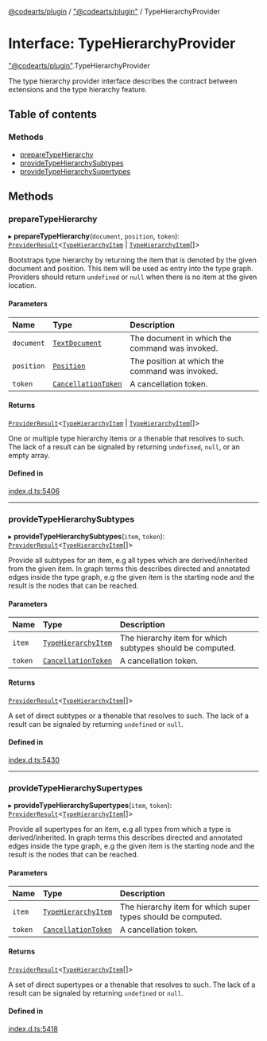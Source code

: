 [@codearts/plugin](../README.md) / ["@codearts/plugin"](../modules/_codearts_plugin_.md) / TypeHierarchyProvider

# Interface: TypeHierarchyProvider

["@codearts/plugin"](../modules/_codearts_plugin_.md).TypeHierarchyProvider

The type hierarchy provider interface describes the contract between extensions
and the type hierarchy feature.

## Table of contents

### Methods

- [prepareTypeHierarchy](codearts_plugin_.TypeHierarchyProvider.md#preparetypehierarchy)
- [provideTypeHierarchySubtypes](codearts_plugin_.TypeHierarchyProvider.md#providetypehierarchysubtypes)
- [provideTypeHierarchySupertypes](codearts_plugin_.TypeHierarchyProvider.md#providetypehierarchysupertypes)

## Methods

### prepareTypeHierarchy

▸ **prepareTypeHierarchy**(`document`, `position`, `token`): [`ProviderResult`](../modules/_codearts_plugin_.md#providerresult)<[`TypeHierarchyItem`](../classes/codearts_plugin_.TypeHierarchyItem.md) \| [`TypeHierarchyItem`](../classes/codearts_plugin_.TypeHierarchyItem.md)[]\>

Bootstraps type hierarchy by returning the item that is denoted by the given document
and position. This item will be used as entry into the type graph. Providers should
return `undefined` or `null` when there is no item at the given location.

#### Parameters

| Name | Type | Description |
| :------ | :------ | :------ |
| `document` | [`TextDocument`](codearts_plugin_.TextDocument.md) | The document in which the command was invoked. |
| `position` | [`Position`](../classes/codearts_plugin_.Position.md) | The position at which the command was invoked. |
| `token` | [`CancellationToken`](codearts_plugin_.CancellationToken.md) | A cancellation token. |

#### Returns

[`ProviderResult`](../modules/_codearts_plugin_.md#providerresult)<[`TypeHierarchyItem`](../classes/codearts_plugin_.TypeHierarchyItem.md) \| [`TypeHierarchyItem`](../classes/codearts_plugin_.TypeHierarchyItem.md)[]\>

One or multiple type hierarchy items or a thenable that resolves to such. The lack of a result can be
signaled by returning `undefined`, `null`, or an empty array.

#### Defined in

[index.d.ts:5406](https://github.com/xyz-fish/cloudide-plugin-api/blob/9927cd6/index.d.ts#L5406)

___

### provideTypeHierarchySubtypes

▸ **provideTypeHierarchySubtypes**(`item`, `token`): [`ProviderResult`](../modules/_codearts_plugin_.md#providerresult)<[`TypeHierarchyItem`](../classes/codearts_plugin_.TypeHierarchyItem.md)[]\>

Provide all subtypes for an item, e.g all types which are derived/inherited from the given item. In
graph terms this describes directed and annotated edges inside the type graph, e.g the given item is the starting
node and the result is the nodes that can be reached.

#### Parameters

| Name | Type | Description |
| :------ | :------ | :------ |
| `item` | [`TypeHierarchyItem`](../classes/codearts_plugin_.TypeHierarchyItem.md) | The hierarchy item for which subtypes should be computed. |
| `token` | [`CancellationToken`](codearts_plugin_.CancellationToken.md) | A cancellation token. |

#### Returns

[`ProviderResult`](../modules/_codearts_plugin_.md#providerresult)<[`TypeHierarchyItem`](../classes/codearts_plugin_.TypeHierarchyItem.md)[]\>

A set of direct subtypes or a thenable that resolves to such. The lack of a result can be
signaled by returning `undefined` or `null`.

#### Defined in

[index.d.ts:5430](https://github.com/xyz-fish/cloudide-plugin-api/blob/9927cd6/index.d.ts#L5430)

___

### provideTypeHierarchySupertypes

▸ **provideTypeHierarchySupertypes**(`item`, `token`): [`ProviderResult`](../modules/_codearts_plugin_.md#providerresult)<[`TypeHierarchyItem`](../classes/codearts_plugin_.TypeHierarchyItem.md)[]\>

Provide all supertypes for an item, e.g all types from which a type is derived/inherited. In graph terms this describes directed
and annotated edges inside the type graph, e.g the given item is the starting node and the result is the nodes
that can be reached.

#### Parameters

| Name | Type | Description |
| :------ | :------ | :------ |
| `item` | [`TypeHierarchyItem`](../classes/codearts_plugin_.TypeHierarchyItem.md) | The hierarchy item for which super types should be computed. |
| `token` | [`CancellationToken`](codearts_plugin_.CancellationToken.md) | A cancellation token. |

#### Returns

[`ProviderResult`](../modules/_codearts_plugin_.md#providerresult)<[`TypeHierarchyItem`](../classes/codearts_plugin_.TypeHierarchyItem.md)[]\>

A set of direct supertypes or a thenable that resolves to such. The lack of a result can be
signaled by returning `undefined` or `null`.

#### Defined in

[index.d.ts:5418](https://github.com/xyz-fish/cloudide-plugin-api/blob/9927cd6/index.d.ts#L5418)
